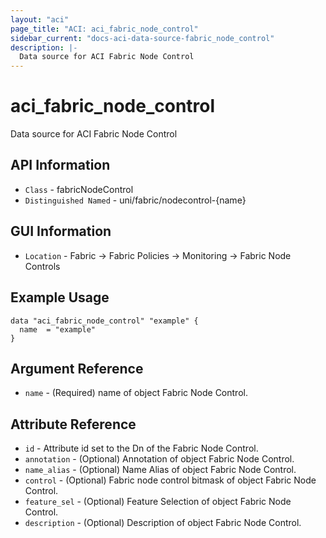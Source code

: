```yaml
---
layout: "aci"
page_title: "ACI: aci_fabric_node_control"
sidebar_current: "docs-aci-data-source-fabric_node_control"
description: |-
  Data source for ACI Fabric Node Control
---
```


# aci_fabric_node_control #
Data source for ACI Fabric Node Control

## API Information ##
* `Class` - fabricNodeControl
* `Distinguished Named` - uni/fabric/nodecontrol-{name}

## GUI Information ##
* `Location` - Fabric -> Fabric Policies -> Monitoring -> Fabric Node Controls

## Example Usage ##
```hcl
data "aci_fabric_node_control" "example" {
  name  = "example"
}
```

## Argument Reference ##
* `name` - (Required) name of object Fabric Node Control.

## Attribute Reference ##
* `id` - Attribute id set to the Dn of the Fabric Node Control.
* `annotation` - (Optional) Annotation of object Fabric Node Control.
* `name_alias` - (Optional) Name Alias of object Fabric Node Control.
* `control` - (Optional) Fabric node control bitmask of object Fabric Node Control. 
* `feature_sel` - (Optional) Feature Selection of object Fabric Node Control.
* `description` - (Optional) Description of object Fabric Node Control.
